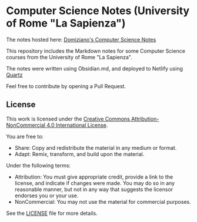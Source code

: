 # Computer Science Notes (University of Rome "La Sapienza")

The notes hosted here: [Domiziano's Computer Science Notes](https://domiziano-cs-notes.netlify.app/)

This repository includes the Markdown notes for some Computer Science courses from the University of Rome "La Sapienza".

The notes were written using Obsidian.md, and deployed to Netlify using [Quartz](https://github.com/jackyzha0/quartz) 

Feel free to contribute by opening a Pull Request.

## License

This work is licensed under the [Creative Commons Attribution-NonCommercial 4.0 International License](https://creativecommons.org/licenses/by-nc/4.0/).

You are free to:
- Share: Copy and redistribute the material in any medium or format.
- Adapt: Remix, transform, and build upon the material.

Under the following terms:
- Attribution: You must give appropriate credit, provide a link to the license, and indicate if changes were made. You may do so in any reasonable manner, but not in any way that suggests the licensor endorses you or your use.
- NonCommercial: You may not use the material for commercial purposes.

See the [LICENSE](LICENSE) file for more details.
